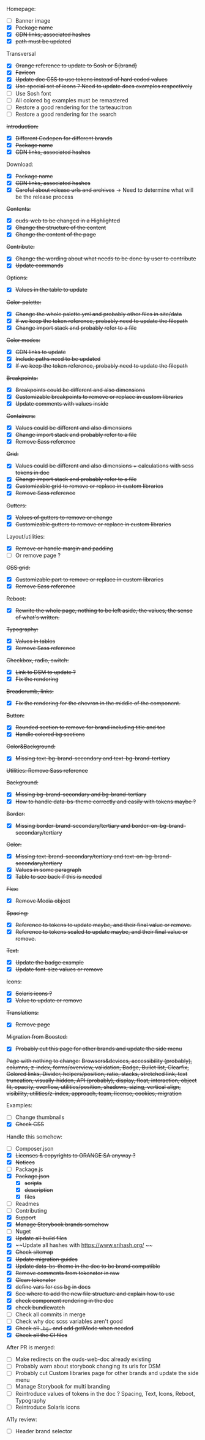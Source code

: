 Homepage:
- [ ] Banner image
- [x] ~~Package name~~
- [x] ~~CDN links, associated hashes~~
- [x] ~~path must be updated~~

Transversal
- [x] ~~Orange reference to update to Sosh or ${brand}~~
- [x] ~~Favicon~~
- [x] ~~Update doc CSS to use tokens instead of hard coded values~~
- [x] ~~Use special set of icons ? Need to update docs examples respectively~~
- [ ] Use Sosh font
- [ ] All colored bg examples must be remastered
- [ ] Restore a good rendering for the tarteaucitron
- [ ] Restore a good rendering for the search

~~Introduction:~~
- [x] ~~Different Codepen for different brands~~
- [x] ~~Package name~~
- [x] ~~CDN links, associated hashes~~

Download:
- [x] ~~Package name~~
- [x] ~~CDN links, associated hashes~~
- [x] ~~Careful about release urls and archives~~ -> Need to determine what will be the release process

~~Contents:~~
- [x] ~~ouds-web to be changed in a Highlighted~~
- [x] ~~Change the structure of the content~~
- [x] ~~Change the content of the page~~

~~Contribute:~~
- [x] ~~Change the wording about what needs to be done by user to contribute~~
- [x] ~~Update commands~~

~~Options:~~
- [x] ~~Values in the table to update~~

~~Color-palette:~~
- [x] ~~Change the whole palette.yml and probably other files in site/data~~
- [x] ~~If we keep the token reference, probably need to update the filepath~~
- [x] ~~Change import stack and probably refer to a file~~

~~Color modes:~~
- [x] ~~CDN links to update~~
- [x] ~~Include paths need to be updated~~
- [x] ~~If we keep the token reference, probably need to update the filepath~~

~~Breakpoints:~~
- [x] ~~Breakpoints could be different and also dimensions~~
- [x] ~~Customizable breakpoints to remove or replace in custom libraries~~
- [x] ~~Update comments with values inside~~

~~Containers:~~
- [x] ~~Values could be different and also dimensions~~
- [x] ~~Change import stack and probably refer to a file~~
- [x] ~~Remove Sass reference~~

~~Grid:~~
- [x] ~~Values could be different and also dimensions + calculations with scss tokens in doc~~
- [x] ~~Change import stack and probably refer to a file~~
- [x] ~~Customizable grid to remove or replace in custom libraries~~
- [x] ~~Remove Sass reference~~

~~Gutters:~~
- [x] ~~Values of gutters to remove or change~~
- [x] ~~Customizable gutters to remove or replace in custom libraries~~

Layout/utilities:
- [x] ~~Remove or handle margin and padding~~
- [ ] Or remove page ?

~~CSS grid:~~
- [x] ~~Customizable part to remove or replace in custom libraries~~
- [x] ~~Remove Sass reference~~

~~Reboot:~~
- [x] ~~Rewrite the whole page, nothing to be left aside, the values, the sense of what's written.~~

~~Typography:~~
- [x] ~~Values in tables~~
- [x] ~~Remove Sass reference~~

~~Checkbox, radio, switch:~~
- [x] ~~Link to DSM to update ?~~
- [x] ~~Fix the rendering~~

~~Breadcrumb, links:~~
- [x] ~~Fix the rendering for the chevron in the middle of the component.~~

~~Button:~~
- [x] ~~Rounded section to remove for brand including title and toc~~
- [x] ~~Handle colored bg sections~~

~~Color&Background:~~
- [x] ~~Missing text-bg-brand-secondary and text-bg-brand-tertiary~~

~~Utilities: Remove Sass reference~~

~~Background:~~
- [x] ~~Missing bg-brand-secondary and bg-brand-tertiary~~
- [x] ~~How to handle data-bs-theme correctly and easily with tokens maybe ?~~

~~Border:~~
- [x] ~~Missing border-brand-secondary/tertiary and border-on-bg-brand-secondary/tertiary~~

~~Color:~~
- [x] ~~Missing text-brand-secondary/tertiary and text-on-bg-brand-secondary/tertiary~~
- [x] ~~Values in some paragraph~~
- [x] ~~Table to see back if this is needed~~

~~Flex:~~
- [x] ~~Remove Media object~~

~~Spacing:~~
- [x] ~~Reference to tokens to update maybe, and their final value or remove.~~
- [x] ~~Reference to tokens scaled to update maybe, and their final value or remove.~~

~~Text:~~
- [x] ~~Update the badge example~~
- [x] ~~Update font-size values or remove~~

~~Icons:~~
- [x] ~~Solaris icons ?~~
- [x] ~~Value to update or remove~~

~~Translations:~~
- [x] ~~Remove page~~

~~Migration from Boosted:~~
- [x] ~~Probably cut this page for other brands and update the side menu~~

~~Page with nothing to change:~~
~~Browsers&devices, accessibility (probably), columns, z-index, forms/overview, validation, Badge, Bullet list, Clearfix, Colored links, Divider, helpers/position, ratio, stacks, stretched link, text truncation, visually-hidden, API (probably), display, float, interaction, object fit, opacity, overflow, utilities/position, shadows, sizing, vertical align, visibility, utilities/z-index, approach, team, license, cookies, migration~~

Examples:
- [ ] Change thumbnails
- [x] ~~Check CSS~~

Handle this somehow:
- [ ] Composer.json
- [x] ~~Licenses & copyrights to ORANGE SA anyway ?~~
- [x] ~~Notices~~
- [ ] Package.js
- [x] ~~Package.json~~
  - [x] ~~scripts~~
  - [x] ~~description~~
  - [x] ~~files~~
- [ ] Readmes
- [ ] Contributing
- [x] ~~Support~~
- [x] ~~Manage Storybook brands somehow~~
- [ ] Nuget
- [x] ~~Update all build files~~
- [x] ~~Update all hashes with https://www.srihash.org/ ~~
- [x] ~~Check sitemap~~
- [x] ~~Update migration guides~~
- [x] ~~Update data-bs-theme in the doc to be brand compatible~~
- [x] ~~Remove comments from tokenator in raw~~
- [x] ~~Clean tokenator~~
- [x] ~~define vars for css bg in docs~~
- [x] ~~See where to add the new file structure and explain how to use~~
- [x] ~~check component rendering in the doc~~
- [x] ~~check bundlewatch~~
- [ ] Check all commits in merge
- [ ] Check why doc scss variables aren't good
- [x] ~~Check all `.bg-` and add getMode when needed~~
- [x] ~~Check all the CI files~~

After PR is merged:
- [ ] Make redirects on the ouds-web-doc already existing
- [ ] Probably warn about storybook changing its urls for DSM
- [ ] Probably cut Custom libraries page for other brands and update the side menu
- [ ] Manage Storybook for multi branding
- [ ] Reintroduce values of tokens in the doc ? Spacing, Text, Icons, Reboot, Typography
- [ ] Reintroduce Solaris icons

A11y review:
- [ ] Header brand selector
